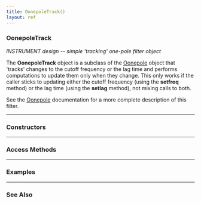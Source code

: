 ```yaml
---
title: OonepoleTrack()
layout: ref
---
```


### OonepoleTrack

*INSTRUMENT design -- simple 'tracking' one-pole filter object*  
  
The **OonepoleTrack** object is a subclass of the
[Oonepole](Oonepole.html) object that 'tracks' changes to the cutoff
frequency or the lag time and performs computations to update them only
when they change. This only works if the caller sticks to updating
either the cutoff frequency (using the **setfreq** method) or the lag
time (using the **setlag** method), not mixing calls to both.

See the [Oonepole](Oonepole.html) documentation for a more complete
description of this filter.

-----

### Constructors

-----

### Access Methods

  

-----

### Examples

  

-----

### See Also
